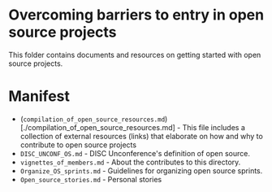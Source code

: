 # Overcoming barriers to entry in open source projects

This folder contains documents and resources on getting started with open
source projects.

# Manifest
* (`compilation_of_open_source_resources.md`)[./compilation_of_open_source_resources.md] - This file includes a collection
of external resources (links) that elaborate on how and why to contribute 
to open source projects
* `DISC_UNCONF_OS.md` - DISC Unconference's definition of open source. 
* `vignettes_of_members.md` - About the contributes to this directory.
* `Organize_OS_sprints.md` - Guidelines for organizing open source sprints. 
* `Open_source_stories.md` - Personal stories 
